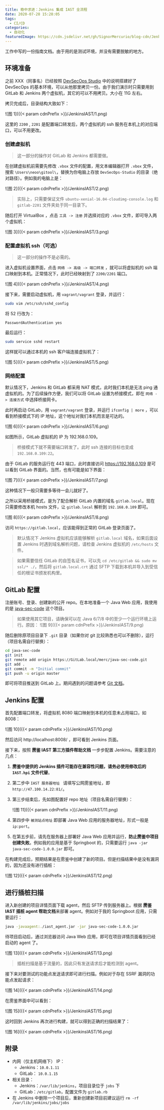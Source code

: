 ```yaml
---
title: 稳中求进：Jenkins 集成 IAST 全流程
date: 2020-07-28 15:28:05
tags:
  - CI/CD
categories:
  - 自动化
featuredImage: https://cdn.jsdelivr.net/gh/SignorMercurio/blog-cdn/JenkinsIAST/0.png
---
```


工作中写的一份指南文档。由于用的是测试环境，并没有需要脱敏的地方。

<!--more-->

## 环境准备

之前 XXX（同事名）已经按照 [DevSecOps Studio](https://github.com/hysnsec/DevSecOps-Studio) 中的说明搭建好了 DevSecOps 的基本环境，可以从他那里拷贝一份。由于我们演示时只需要用到 GitLab 和 Jenkins 两个虚拟机，其它的可以不用拷贝。大小在 11G 左右。

拷贝完成后，目录结构大致如下：

![图 1]({{< param cdnPrefix >}}/JenkinsIAST/1.png)

这里的 `2200` , `2201` 是配置端口转发后，两个虚拟机的 ssh 服务在本机上的对应端口，可以不用更改。

### 创建虚拟机

> 这一部分的操作对 GitLab 和 Jenkins 都需要做。

在创建虚拟机前需要先修改 `.vbox` 文件的配置，用文本编辑器打开 `.vbox` 文件，搜索 `\Users\neoo\gitool\`，替换为你电脑上存放 `DevSecOps-Studio` 的目录（绝对路径）。例如我的电脑上是：

![图 2]({{< param cdnPrefix >}}/JenkinsIAST/2.png)

> 实际上，只需要保证文件 `ubuntu-xenial-16.04-cloudimg-console.log` 和 `gitlab-2201` 文件夹处于同一目录下。

随后打开 VirtualBox ，点击 `工具 -> 注册` 并选择对应的 `.vbox` 文件，即可导入两个虚拟机：

![图 3]({{< param cdnPrefix >}}/JenkinsIAST/3.png)

### 配置虚拟机 ssh（可选）

> 这一部分的操作不是必需的。

进入虚拟机设置界面，点击 `网络 -> 高级 -> 端口转发` ，就可以将虚拟机的 ssh 端口映射到本机。正常情况下，此时已经映射到了 `2200/2201` 端口。

![图 4]({{< param cdnPrefix >}}/JenkinsIAST/4.png)

接下来，需要启动虚拟机，用 `vagrant/vagrant` 登录，并运行：

```bash
sudo vim /etc/ssh/sshd_config
```

将 52 行改为：

```
PasswordAuthentication yes
```

最后运行：

```bash
sudo service sshd restart
```

这样就可以通过本机的 ssh 客户端连接虚拟机了：

![图 5]({{< param cdnPrefix >}}/JenkinsIAST/5.png)

### 网络配置

默认情况下，Jenkins 和 GitLab 都采用 NAT 模式，此时我们本机是无法 ping 通虚拟机的。为了后续操作方便，我们可以将 GitLab 设置为桥接模式，即在 `网络 -> 连接方式` 中选择桥接网卡。

此时再启动 GitLab，用 `vagrant/vagrant` 登录，并运行 `ifconfig | more` ，可以看到桥接模式下的 IP 地址，这个地址对我们本机而言是可达的。

![图 6]({{< param cdnPrefix >}}/JenkinsIAST/6.png)

如图所示，GitLab 虚拟机的 IP 为 192.168.0.109。

> 桥接模式下就不需要端口转发了。此时 ssh 连接的目标也变成 `192.168.0.109:22`。

由于 GitLab 的服务运行在 443 端口，此时直接访问 https://192.168.0.109 是可以看到 GitLab 界面的。当然，也有可能是如下界面：

![图 7]({{< param cdnPrefix >}}/JenkinsIAST/7.png)

这种情况下一般只需要多等待一会儿就好了。

之所以采用桥接模式，是为了配合解析 GitLab 内置的域名 `gitlab.local`。现在只需要修改本机 hosts 文件，让 `gitlab.local` 解析到 `192.168.0.109` 即可。

![图 8]({{< param cdnPrefix >}}/JenkinsIAST/8.png)

访问 `https://gitlab.local`，应该能得到正常的 GitLab 登录页面了。

> 默认情况下 Jenkins 虚拟机应该能够解析 `gitlab.local` 域名，如果后面设置 Jenkins 时遇到域名解析问题，请检查 Jenkins 虚拟机的 `/etc/hosts` 文件。

> 如果需要信任 GitLab 的自签名证书，可以先 `cd /etc/gitlab && sudo mv ssl/* ./`，然后将 `gitlab.local.crt` 通过 SFTP 下载到本机并导入到受信任的根证书颁发机构里。

## GitLab 配置

注册账号、登录、创建新的公开 repo。在本地准备一个 Java Web 应用，我使用的是 [java-sec-code](https://github.com/JoyChou93/java-sec-code) 这个项目。

> 如果使用其它项目，请确保可以在 Java 6/7/8 中的至少一个运行环境上运行。原因：
> ![图 9]({{< param cdnPrefix >}}/JenkinsIAST/9.png)

随后删除原项目目录下 `.git` 目录（如果你对 git 比较熟悉也可以不删除），运行（项目名需自行替换）：

```bash
cd java-sec-code
git init
git remote add origin https://GitLab.local/merc/java-sec-code.git
git add .
git commit -m "Initial commit"
git push -u origin master
```

即可将项目推送到 GitLab 上。期间遇到的问题请参考 [Git 文档](https://git-scm.com/doc)。

## Jenkins 配置

首先配置端口转发，将虚拟机 8080 端口映射到本机的任意未占用端口，如 8008：

![图 10]({{< param cdnPrefix >}}/JenkinsIAST/10.png)

然后访问 http://localhost:8008/ ，即可看到 Jenkins 页面。

接下来，按照 **雳鉴 IAST 第三方插件帮助文档** 一步步配置 Jenkins。需要注意的几点：

1. **雳鉴中提供的 Jenkins 插件可能存在兼容性问题，请务必使用修改后的 `IAST.hpi` 文件代替**。

2. 第二步中 `IAST 服务器地址 ` 请填写公网雳鉴地址，即 `http://47.100.14.22:81/`。

3. 第三步结束后，先如图配置好 repo 地址（项目名需自行替换）：

   ![图 11]({{< param cdnPrefix >}}/JenkinsIAST/11.png)

4. 第四步中 `被测站点地址` 即部署 Java Web 应用的服务器地址，形式一般是 `ip:port`。

5. 在第五步前，请先在服务器上部署好 Java Web 应用并运行，**防止雳鉴中项目创建失败**。例如我的应用是基于 Springboot 的，只需要运行 `java -jar java-sec-code-1.0.0.jar` 即可。

在构建完成后，预期结果是在雳鉴中创建了新的项目。但是扫描结果中是没有漏洞的，因为还没有进行插桩：

![图 12]({{< param cdnPrefix >}}/JenkinsIAST/12.png)

## 进行插桩扫描

进入新创建的项目详情页面下载 agent，然后 SFTP 传到服务器上。根据 **雳鉴 IAST 插桩 agent 帮助文档**来部署 agent。例如对于我的 Springboot 应用，只需要运行：

```bash
java -javaagent:./iast_agent.jar -jar java-sec-code-1.0.0.jar
```

待项目启动后，通过浏览器访问 Java Web 应用，即可在项目详情页面看到已经启动的 agent 了。

![图 13]({{< param cdnPrefix >}}/JenkinsIAST/13.png)

> 插桩扫描是基于流量的，因此只有发送请求后才能检测到 agent。

接下来对要测试的功能点发送请求即可进行扫描。例如对于存在 SSRF 漏洞的功能点发起请求：

![图 14]({{< param cdnPrefix >}}/JenkinsIAST/14.png)

在雳鉴界面中可以看到：

![图 15]({{< param cdnPrefix >}}/JenkinsIAST/15.png)

这时回到 Jenkins 再次进行构建，就可以得到正确的扫描结果了：

![图 16]({{< param cdnPrefix >}}/JenkinsIAST/16.png)

## 附录

- 内网（仅主机网络下） IP：
  - Jenkins：`10.0.1.11`
  - GitLab： `10.0.1.15`
- 相关目录：
  - Jenkins：`/var/lib/jenkins`，项目目录位于 `jobs` 下
  - GitLab：`/etc/gitlab`，配置文件为 `gitlab.rb`
- 在 Jenkins 中删除一个项目后，重新创建新项目前建议运行 `rm -rf /var/lib/jenkins/jobs/jobs`
